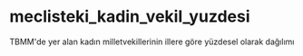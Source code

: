 # meclisteki_kadin_vekil_yuzdesi
TBMM'de yer alan kadın milletvekillerinin illere göre yüzdesel olarak dağılımı
